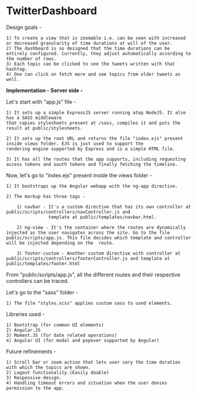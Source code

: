 # TwitterDashboard

Design goals - 

    1) To create a view that is zoomable i.e. can be seen with increased or decreased granularity of time durations at will of the user. 
    2) The dashboard is so designed that the time durations can be entirely configured. Currently, they adjust automatically according to the number of rows.
    3) Each topic can be clicked to see the tweets written with that hashtag. 
    4) One can click on fetch more and see topics from older tweets as well. 
    
**Implementation - Server side -** 

Let's start with "app.js" file -

    1) It sets up a simple ExpressJS server running atop NodeJS. It also has a SASS middleware
    that copies stylesheets present at /sass, compiles it and puts the result at public/stylesheets. 

    2) It sets up the root URL and returns the file "index.ejs" present inside views folder. EJS is just used to support the 
    rendering engine supported by Express and is a simple HTML file.

    3) It has all the routes that the app supports, including requesting access tokens and oauth tokens and finally fetching the timeline.



Now, let's go to "index.ejs" present inside the views folder -

    1) It bootstraps up the Angular webapp with the ng-app directive. 

    2) The markup has three tags - 

        1) navbar - It's a custom directive that has its own controller at public/scripts/controllers/navController.js and 
                    template at public/templates/navbar.html.

        2) ng-view - It's the container where the routes are dynamically injected as the user navigates across the site. Go to the file public/scripts/app.js. This file decides which template and controller will be injected depending on the  route.

        3) footer-custom - Another custom directive with controller at public/scripts/controllers/footerController.js and template at public/templates/footer.html


From "public/scripts/app.js", all the different routes and their respective controllers can be traced.

Let's go to the "sass" folder -

    1) The file "styles.scss" applies custom sass to used elements.
    
Libraries used - 

    1) Bootstrap (for common UI elements)
    2) Angular.JS
    3) Moment.JS (for date related operations)
    4) Angular UI (for modal and popover supported by Angular)
    
    
Future refinements - 

    1) Scroll bar or zoom action that lets user vary the time duration with which the topics are shown.
    2) Logout functionality.(Easily doable)
    3) Responsive design. 
    4) Handling timeout errors and situation when the user denies permission to the app.
    
